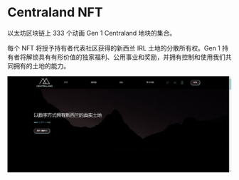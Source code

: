 # Centraland NFT

以太坊区块链上 333 个动画 Gen 1 Centraland 地块的集合。

每个 NFT 将授予持有者代表社区获得的新西兰 IRL 土地的分散所有权。Gen 1 持有者将解锁具有有形价值的独家福利、公用事业和奖励，并拥有控制和使用我们共同拥有的土地的能力。

![nft](51234313.png)
